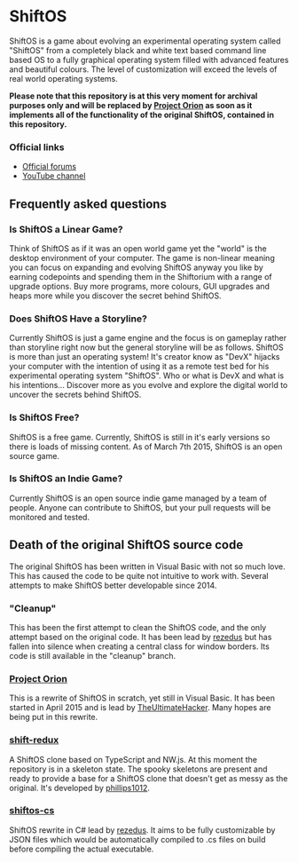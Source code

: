 ShiftOS
=======
ShiftOS is a game about evolving an experimental operating system called
"ShiftOS" from a completely black and white text based command line based OS
to a fully graphical operating system filled with advanced features and
beautiful colours. The level of customization will exceed the levels of real
world operating systems.

**Please note that this repository is at this very moment for archival purposes 
only and will be replaced by 
[Project Orion](https://github.com/ShiftOS/Project-Orion) as soon as it 
implements all of the functionality of the original ShiftOS, contained in this 
repository.**

### Official links
* [Official forums](http://shiftos.net)
* [YouTube channel](https://youtube.com/shiftosdevs)

Frequently asked questions
--------------------------
### Is ShiftOS a Linear Game?
Think of ShiftOS as if it was an open world game yet the "world" is the desktop 
environment of your computer. The game is non-linear meaning you can focus on 
expanding and evolving ShiftOS anyway you like by earning codepoints and 
spending them in the Shiftorium with a range of upgrade options. Buy more 
programs, more colours, GUI upgrades and heaps more while you discover the 
secret behind ShiftOS.

### Does ShiftOS Have a Storyline?
Currently ShiftOS is just a game engine and the focus is on gameplay rather than 
storyline right now but the general storyline will be as follows. ShiftOS is 
more than just an operating system! It's creator know as "DevX" hijacks your 
computer with the intention of using it as a remote test bed for his 
experimental operating system "ShiftOS". Who or what is DevX and what is his 
intentions... Discover more as you evolve and explore the digital world to 
uncover the secrets behind ShiftOS.

### Is ShiftOS Free?
ShiftOS is a free game. Currently, ShiftOS is still in it's early versions so 
there is loads of missing content. As of March 7th 2015, ShiftOS is an open 
source game.

### Is ShiftOS an Indie Game?
Currently ShiftOS is an open source indie game managed by a team of people. 
Anyone can contribute to ShiftOS, but your pull requests will be monitored and 
tested.

Death of the original ShiftOS source code
-----------------------------------------
The original ShiftOS has been written in Visual Basic with not so much love. 
This has caused the code to be quite not intuitive to work with. Several 
attempts to make ShiftOS better developable since 2014.

### "Cleanup"
This has been the first attempt to clean the ShiftOS code, and the only attempt 
based on the original code. It has been lead by 
[rezedus](https://github.com/rezedus) but has fallen into silence when creating 
a central class for window borders. Its code is still available in the "cleanup" 
branch.

### [Project Orion](https://github.com/ShiftOS/Project-Orion)
This is a rewrite of ShiftOS in scratch, yet still in Visual Basic. It has been 
started in April 2015 and is lead by 
[TheUltimateHacker](https://github.com/TheUltimateHacker). Many hopes are being 
put in this rewrite.

### [shift-redux](https://github.com/ShiftOS/shift-redux)
A ShiftOS clone based on TypeScript and NW.js. At this moment the repository is 
in a skeleton state. The spooky skeletons are present and ready to provide a 
base for a ShiftOS clone that doesn't get as messy as the original. It's 
developed by [phillips1012](https://github.com/phillips1012).

### [shiftos-cs](https://github.com/ShiftOS/shiftos-cs)
ShiftOS rewrite in C# lead by [rezedus](https://github.com/rezedus). It aims to
be fully customizable by JSON files which would be automatically compiled to
.cs files on build before compiling the actual executable. 
